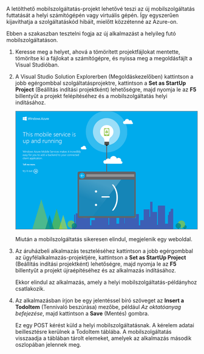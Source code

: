 
A letölthető mobilszolgáltatás-projekt lehetővé teszi az új mobilszolgáltatás futtatását a helyi számítógépén vagy virtuális gépén. Így egyszerűen kijavíthatja a szolgáltatáskód hibáit, mielőtt közzétenné az Azure-on.

Ebben a szakaszban tesztelni fogja az új alkalmazást a helyileg futó mobilszolgáltatáson.

1. Keresse meg a helyet, ahová a tömörített projektfájlokat mentette, tömörítse ki a fájlokat a számítógépre, és nyissa meg a megoldásfájlt a Visual Studióban.

2. A Visual Studio Solution Explorerben (Megoldáskezelőben) kattintson a jobb egérgombbal szolgáltatásprojektre, kattintson a **Set as StartUp Project** (Beállítás indítási projektként) lehetőségre, majd nyomja le az **F5** billentyűt a projekt felépítéséhez és a mobilszolgáltatás helyi indításához.

    ![](./media/mobile-services-dotnet-backend-test-local-service-dotnet/mobile-service-startup.png)

    Miután a mobilszolgáltatás sikeresen elindul, megjelenik egy weboldal.

3. Az áruházbeli alkalmazás teszteléséhez kattintson a jobb egérgombbal az ügyfélalkalmazás-projektjére, kattintson a **Set as StartUp Project** (Beállítás indítási projektként) lehetőségre, majd nyomja le az **F5** billentyűt a projekt újraépítéséhez és az alkalmazás indításához.

    Ekkor elindul az alkalmazás, amely a helyi mobilszolgáltatás-példányhoz csatlakozik.   

4. Az alkalmazásban írjon be egy jelentéssel bíró szöveget az **Insert a TodoItem** (Tennivaló beszúrása) mezőbe, például _Az oktatóanyag befejezése_, majd kattintson a **Save** (Mentés) gombra.

    Ez egy POST kérést küld a helyi mobilszolgáltatásnak. A kérelem adatai beillesztésre kerülnek a TodoItem táblába. A mobilszolgáltatás visszaadja a táblában tárolt elemeket, amelyek az alkalmazás második oszlopában jelennek meg.


<!--HONumber=Jun16_HO2-->


